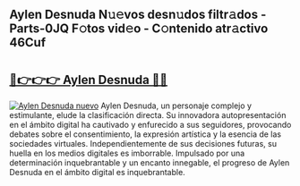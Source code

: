 ## Aylen Desnuda N𝚞𝚎vos desn𝚞dos filtr𝚊dos - Parts-0JQ F𝚘tos vid𝚎o - C𝚘ntenido atr𝚊ctivo 46Cuf

# <h2><a href="http://mb7p4m.tromn.icu/?c=Aylen+Desnuda">🔗👉👉👉 Aylen Desnuda 🔗🔗</a></h2>

[![Aylen Desnuda nuevo](https://i.imgur.com/pEAQMta.gif)](http://mb7p4m.tromn.icu/?c=Aylen+Desnuda)
Aylen Desnuda, un personaje complejo y estimulante, elude la clasificación directa. Su innovadora autopresentación en el ámbito digital ha cautivado y enfurecido a sus seguidores, provocando debates sobre el consentimiento, la expresión artística y la esencia de las sociedades virtuales. Independientemente de sus decisiones futuras, su huella en los medios digitales es imborrable. Impulsado por una determinación inquebrantable y un encanto innegable, el progreso de Aylen Desnuda en el ámbito digital es inquebrantable.
